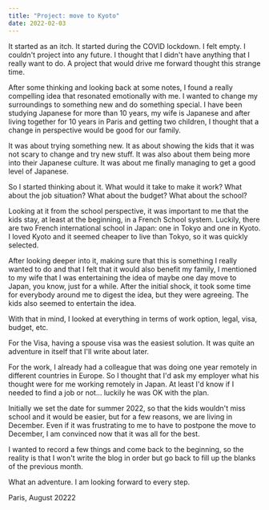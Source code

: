 ```yaml
---
title: "Project: move to Kyoto"
date: 2022-02-03
---
```


It started as an itch. It started during the COVID lockdown. I felt empty. I couldn't project into any future. I thought that I didn't have anything that I really want to do. A project that would drive me forward thought this strange time.

After some thinking and looking back at some notes, I found a really compelling idea that resonated emotionally with me. I wanted to change my surroundings to something new and do something special. I have been studying Japanese for more than 10 years, my wife is Japanese and after living together for 10 years in Paris and getting two children, I thought that a change in perspective would be good for our family.

It was about trying something new. It as about showing the kids that it was not scary to change and try new stuff. It was also about them being more into their Japanese culture. It was about me finally managing to get a good level of Japanese.

So I started thinking about it. What would it take to make it work? What about the job situation? What about the budget? What about the school?

Looking at it from the school perspective, it was important to me that the kids stay, at least at the beginning, in a French School system. Luckily, there are two French international school in Japan: one in Tokyo and one in Kyoto. I loved Kyoto and it seemed cheaper to live than Tokyo, so it was quickly selected.

After looking deeper into it, making sure that this is something I really wanted to do and that I felt that it would also benefit my family, I mentioned to my wife that I was entertaining the idea of maybe one day move to Japan, you know, just for a while. After the initial shock, it took some time for everybody around me to digest the idea, but they were agreeing. The kids also seemed to entertain the idea.

With that in mind, I looked at everything in terms of work option, legal, visa, budget, etc.

For the Visa, having a spouse visa was the easiest solution. It was quite an adventure in itself that I'll write about later.

For the work, I already had a colleague that was doing one year remotely in different countries in Europe. So I thought that I'd ask my employer what his thought were for me working remotely in Japan. At least I'd know if I needed to find a job or not... luckily he was OK with the plan. 

Initially we set the date for summer 2022, so that the kids wouldn't miss school and it would be easier, but for a few reasons, we are living in December. Even if it was frustrating to me to have to postpone the move to December, I am convinced now that it was all for the best.

I wanted to record a few things and come back to the beginning, so the reality is that I won't write the blog in order but go back to fill up the blanks of the previous month.

What an adventure. I am looking forward to every step.

Paris, August 20222
